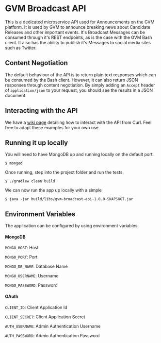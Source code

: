 # GVM Broadcast API

This is a dedicated microservice API used for Announcements on the GVM platform. It is used by GVM to announce breaking 
news about Candidate Releases and other important events. It's Broadcast Messages can be consumed through it's REST
endpoints, as is the case with the GVM Bash client. It also has the ability to publish it's Messages to social media 
sites such as Twitter.

## Content Negotiation

The default behaviour of the API is to return plain text responses which can be consumed by the Bash client. However,
it can also return JSON responses through content negotiation. By simply adding an `Accept` header of `application/json`
to your request, you should see the results in a JSON document.

## Interacting with the API

We have a [wiki page](https://github.com/gvmtool/gvm-broadcast-api/wiki/Public-Interface) detailing how to interact with
the API from Curl. Feel free to adapt these examples for your own use.

## Running it up locally

You will need to have MongoDB up and running locally on the default port.

    $ mongod

Once running, step into the project folder and run the tests.
 
    $ ./gradlew clean build

We can now run the app up locally with a simple

    $ java -jar build/libs/gvm-broadcast-api-1.0.0-SNAPSHOT.jar

## Environment Variables

The application can be configured by using environment variables.

#### MongoDB

`MONGO_HOST`: Host

`MONGO_PORT`: Port

`MONGO_DB_NAME`: Database Name

`MONGO_USERNAME`: Username

`MONGO_PASSWORD`: Password

#### OAuth

`CLIENT_ID`: Client Application Id

`CLIENT_SECRET`: Client Application Secret

`AUTH_USERNAME`: Admin Authentication Username

`AUTH_PASSWORD`: Admin Authentication Password